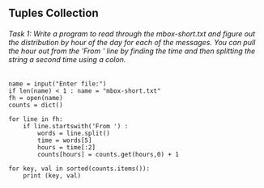 ## Tuples Collection
###### Task 1: Write a program to read through the mbox-short.txt and figure out the distribution by hour of the day for each of the messages. You can pull the hour out from the 'From ' line by finding the time and then splitting the string a second time using a colon.
```
name = input("Enter file:")
if len(name) < 1 : name = "mbox-short.txt"
fh = open(name)
counts = dict()

for line in fh:
    if line.startswith('From ') :
        words = line.split()
        time = words[5]
        hours = time[:2]
        counts[hours] = counts.get(hours,0) + 1

for key, val in sorted(counts.items()):
    print (key, val)
```

